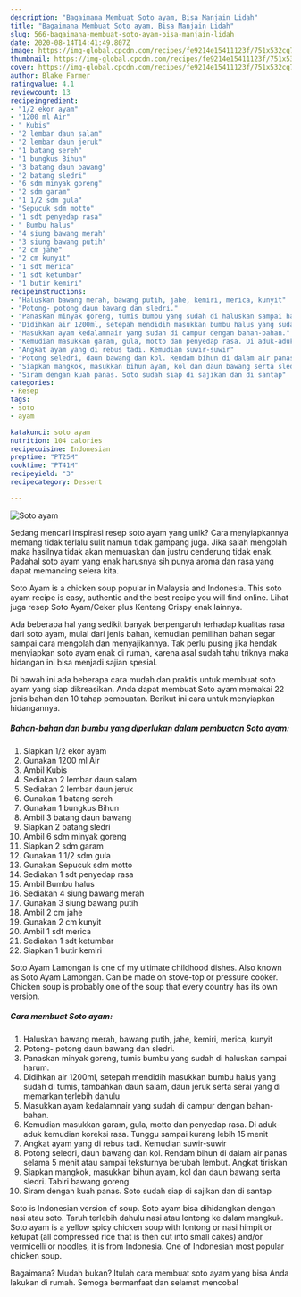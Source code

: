 ```yaml
---
description: "Bagaimana Membuat Soto ayam, Bisa Manjain Lidah"
title: "Bagaimana Membuat Soto ayam, Bisa Manjain Lidah"
slug: 566-bagaimana-membuat-soto-ayam-bisa-manjain-lidah
date: 2020-08-14T14:41:49.807Z
image: https://img-global.cpcdn.com/recipes/fe9214e15411123f/751x532cq70/soto-ayam-foto-resep-utama.jpg
thumbnail: https://img-global.cpcdn.com/recipes/fe9214e15411123f/751x532cq70/soto-ayam-foto-resep-utama.jpg
cover: https://img-global.cpcdn.com/recipes/fe9214e15411123f/751x532cq70/soto-ayam-foto-resep-utama.jpg
author: Blake Farmer
ratingvalue: 4.1
reviewcount: 13
recipeingredient:
- "1/2 ekor ayam"
- "1200 ml Air"
- " Kubis"
- "2 lembar daun salam"
- "2 lembar daun jeruk"
- "1 batang sereh"
- "1 bungkus Bihun"
- "3 batang daun bawang"
- "2 batang sledri"
- "6 sdm minyak goreng"
- "2 sdm garam"
- "1 1/2 sdm gula"
- "Sepucuk sdm motto"
- "1 sdt penyedap rasa"
- " Bumbu halus"
- "4 siung bawang merah"
- "3 siung bawang putih"
- "2 cm jahe"
- "2 cm kunyit"
- "1 sdt merica"
- "1 sdt ketumbar"
- "1 butir kemiri"
recipeinstructions:
- "Haluskan bawang merah, bawang putih, jahe, kemiri, merica, kunyit"
- "Potong- potong daun bawang dan sledri."
- "Panaskan minyak goreng, tumis bumbu yang sudah di haluskan sampai harum."
- "Didihkan air 1200ml, setepah mendidih masukkan bumbu halus yang sudah di tumis, tambahkan daun salam, daun jeruk serta serai yang di memarkan terlebih dahulu"
- "Masukkan ayam kedalamnair yang sudah di campur dengan bahan-bahan."
- "Kemudian masukkan garam, gula, motto dan penyedap rasa. Di aduk-aduk kemudian koreksi rasa. Tunggu sampai kurang lebih 15 menit"
- "Angkat ayam yang di rebus tadi. Kemudian suwir-suwir"
- "Potong seledri, daun bawang dan kol. Rendam bihun di dalam air panas selama 5 menit atau sampai teksturnya berubah lembut. Angkat tiriskan"
- "Siapkan mangkok, masukkan bihun ayam, kol dan daun bawang serta sledri. Tabiri bawang goreng."
- "Siram dengan kuah panas. Soto sudah siap di sajikan dan di santap"
categories:
- Resep
tags:
- soto
- ayam

katakunci: soto ayam 
nutrition: 104 calories
recipecuisine: Indonesian
preptime: "PT25M"
cooktime: "PT41M"
recipeyield: "3"
recipecategory: Dessert

---
```



![Soto ayam](https://img-global.cpcdn.com/recipes/fe9214e15411123f/751x532cq70/soto-ayam-foto-resep-utama.jpg)

Sedang mencari inspirasi resep soto ayam yang unik? Cara menyiapkannya memang tidak terlalu sulit namun tidak gampang juga. Jika salah mengolah maka hasilnya tidak akan memuaskan dan justru cenderung tidak enak. Padahal soto ayam yang enak harusnya sih punya aroma dan rasa yang dapat memancing selera kita.

Soto Ayam is a chicken soup popular in Malaysia and Indonesia. This soto ayam recipe is easy, authentic and the best recipe you will find online. Lihat juga resep Soto Ayam/Ceker plus Kentang Crispy enak lainnya.

Ada beberapa hal yang sedikit banyak berpengaruh terhadap kualitas rasa dari soto ayam, mulai dari jenis bahan, kemudian pemilihan bahan segar sampai cara mengolah dan menyajikannya. Tak perlu pusing jika hendak menyiapkan soto ayam enak di rumah, karena asal sudah tahu triknya maka hidangan ini bisa menjadi sajian spesial.


Di bawah ini ada beberapa cara mudah dan praktis untuk membuat soto ayam yang siap dikreasikan. Anda dapat membuat Soto ayam memakai 22 jenis bahan dan 10 tahap pembuatan. Berikut ini cara untuk menyiapkan hidangannya.

<!--inarticleads1-->

##### Bahan-bahan dan bumbu yang diperlukan dalam pembuatan Soto ayam:

1. Siapkan 1/2 ekor ayam
1. Gunakan 1200 ml Air
1. Ambil  Kubis
1. Sediakan 2 lembar daun salam
1. Sediakan 2 lembar daun jeruk
1. Gunakan 1 batang sereh
1. Gunakan 1 bungkus Bihun
1. Ambil 3 batang daun bawang
1. Siapkan 2 batang sledri
1. Ambil 6 sdm minyak goreng
1. Siapkan 2 sdm garam
1. Gunakan 1 1/2 sdm gula
1. Gunakan Sepucuk sdm motto
1. Sediakan 1 sdt penyedap rasa
1. Ambil  Bumbu halus
1. Sediakan 4 siung bawang merah
1. Gunakan 3 siung bawang putih
1. Ambil 2 cm jahe
1. Gunakan 2 cm kunyit
1. Ambil 1 sdt merica
1. Sediakan 1 sdt ketumbar
1. Siapkan 1 butir kemiri


Soto Ayam Lamongan is one of my ultimate childhood dishes. Also known as Soto Ayam Lamongan. Can be made on stove-top or pressure cooker. Chicken soup is probably one of the soup that every country has its own version. 

<!--inarticleads2-->

##### Cara membuat Soto ayam:

1. Haluskan bawang merah, bawang putih, jahe, kemiri, merica, kunyit
1. Potong- potong daun bawang dan sledri.
1. Panaskan minyak goreng, tumis bumbu yang sudah di haluskan sampai harum.
1. Didihkan air 1200ml, setepah mendidih masukkan bumbu halus yang sudah di tumis, tambahkan daun salam, daun jeruk serta serai yang di memarkan terlebih dahulu
1. Masukkan ayam kedalamnair yang sudah di campur dengan bahan-bahan.
1. Kemudian masukkan garam, gula, motto dan penyedap rasa. Di aduk-aduk kemudian koreksi rasa. Tunggu sampai kurang lebih 15 menit
1. Angkat ayam yang di rebus tadi. Kemudian suwir-suwir
1. Potong seledri, daun bawang dan kol. Rendam bihun di dalam air panas selama 5 menit atau sampai teksturnya berubah lembut. Angkat tiriskan
1. Siapkan mangkok, masukkan bihun ayam, kol dan daun bawang serta sledri. Tabiri bawang goreng.
1. Siram dengan kuah panas. Soto sudah siap di sajikan dan di santap


Soto is Indonesian version of soup. Soto ayam bisa dihidangkan dengan nasi atau soto. Taruh terlebih dahulu nasi atau lontong ke dalam mangkuk. Soto ayam is a yellow spicy chicken soup with lontong or nasi himpit or ketupat (all compressed rice that is then cut into small cakes) and/or vermicelli or noodles, it is from Indonesia. One of Indonesian most popular chicken soup. 

Bagaimana? Mudah bukan? Itulah cara membuat soto ayam yang bisa Anda lakukan di rumah. Semoga bermanfaat dan selamat mencoba!
